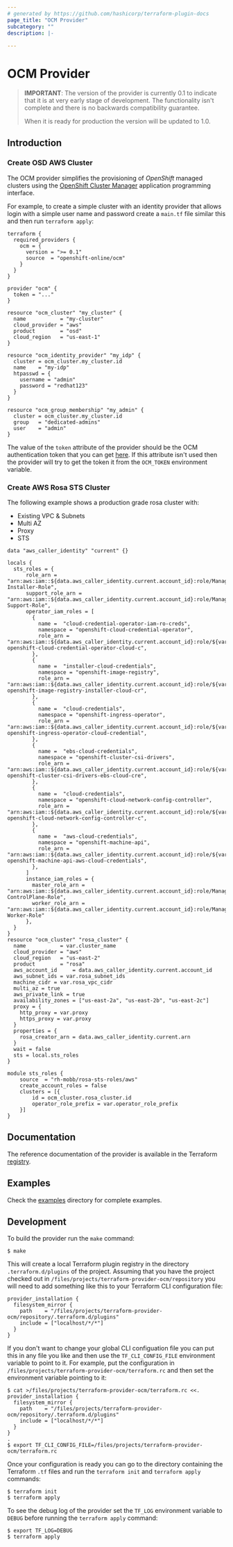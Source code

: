 ```yaml
---
# generated by https://github.com/hashicorp/terraform-plugin-docs
page_title: "OCM Provider"
subcategory: ""
description: |-
  
---
```


# OCM Provider

> **IMPORTANT**: The version of the provider is currently 0.1 to indicate that
> it is at very early stage of development. The functionality isn't complete
> and there is no backwards compatibility guarantee.
>
> When it is ready for production the version will be updated to 1.0.

## Introduction

### Create OSD AWS Cluster

The OCM provider simplifies the provisioning of _OpenShift_ managed clusters
using the [OpenShift Cluster Manager](https://console.redhat.com/openshift)
application programming interface.

For example, to create a simple cluster with an identity provider that allows
login with a simple user name and password create a `main.tf` file similar this
and then run `terraform apply`:

```hcl
terraform {
  required_providers {
    ocm = {
      version = ">= 0.1"
      source  = "openshift-online/ocm"
    }
  }
}

provider "ocm" {
  token = "..."
}

resource "ocm_cluster" "my_cluster" {
  name           = "my-cluster"
  cloud_provider = "aws"
  product        = "osd"
  cloud_region   = "us-east-1"
}

resource "ocm_identity_provider" "my_idp" {
  cluster = ocm_cluster.my_cluster.id
  name    = "my-idp"
  htpasswd = {
    username = "admin"
    password = "redhat123"
  }
}

resource "ocm_group_membership" "my_admin" {
  cluster = ocm_cluster.my_cluster.id
  group   = "dedicated-admins"
  user    = "admin"
}
```

The value of the `token` attribute of the provider should be the OCM
authentication token that you can get [here](https://console.redhat.com/openshift/token).
If this attribute isn't used then the provider will try to get the token it from
the `OCM_TOKEN` environment variable.

### Create AWS Rosa STS Cluster

The following example shows a production grade rosa cluster with:

* Existing VPC & Subnets
* Multi AZ
* Proxy
* STS

```
data "aws_caller_identity" "current" {}

locals {
  sts_roles = {
      role_arn = "arn:aws:iam::${data.aws_caller_identity.current.account_id}:role/ManagedOpenShift-Installer-Role",
      support_role_arn = "arn:aws:iam::${data.aws_caller_identity.current.account_id}:role/ManagedOpenShift-Support-Role",
      operator_iam_roles = [
        {
          name =  "cloud-credential-operator-iam-ro-creds",
          namespace = "openshift-cloud-credential-operator",
          role_arn = "arn:aws:iam::${data.aws_caller_identity.current.account_id}:role/${var.operator_role_prefix}-openshift-cloud-credential-operator-cloud-c",
        },
        {
          name =  "installer-cloud-credentials",
          namespace = "openshift-image-registry",
          role_arn = "arn:aws:iam::${data.aws_caller_identity.current.account_id}:role/${var.operator_role_prefix}-openshift-image-registry-installer-cloud-cr",
        },
        {
          name =  "cloud-credentials",
          namespace = "openshift-ingress-operator",
          role_arn = "arn:aws:iam::${data.aws_caller_identity.current.account_id}:role/${var.operator_role_prefix}-openshift-ingress-operator-cloud-credential",
        },
        {
          name =  "ebs-cloud-credentials",
          namespace = "openshift-cluster-csi-drivers",
          role_arn = "arn:aws:iam::${data.aws_caller_identity.current.account_id}:role/${var.operator_role_prefix}-openshift-cluster-csi-drivers-ebs-cloud-cre",
        },
        {
          name =  "cloud-credentials",
          namespace = "openshift-cloud-network-config-controller",
          role_arn = "arn:aws:iam::${data.aws_caller_identity.current.account_id}:role/${var.operator_role_prefix}-openshift-cloud-network-config-controller-c",
        },
        {
          name =  "aws-cloud-credentials",
          namespace = "openshift-machine-api",
          role_arn = "arn:aws:iam::${data.aws_caller_identity.current.account_id}:role/${var.operator_role_prefix}-openshift-machine-api-aws-cloud-credentials",
        },
      ]
      instance_iam_roles = {
        master_role_arn = "arn:aws:iam::${data.aws_caller_identity.current.account_id}:role/ManagedOpenShift-ControlPlane-Role",
        worker_role_arn = "arn:aws:iam::${data.aws_caller_identity.current.account_id}:role/ManagedOpenShift-Worker-Role"
      },    
  }
}
resource "ocm_cluster" "rosa_cluster" {
  name           = var.cluster_name
  cloud_provider = "aws"
  cloud_region   = "us-east-2"
  product        = "rosa"
  aws_account_id     = data.aws_caller_identity.current.account_id
  aws_subnet_ids = var.rosa_subnet_ids
  machine_cidr = var.rosa_vpc_cidr
  multi_az = true
  aws_private_link = true
  availability_zones = ["us-east-2a", "us-east-2b", "us-east-2c"]
  proxy = {
    http_proxy = var.proxy
    https_proxy = var.proxy
  }
  properties = {
    rosa_creator_arn = data.aws_caller_identity.current.arn
  }
  wait = false
  sts = local.sts_roles
}

module sts_roles {
    source  = "rh-mobb/rosa-sts-roles/aws"
    create_account_roles = false
    clusters = [{
        id = ocm_cluster.rosa_cluster.id
        operator_role_prefix = var.operator_role_prefix
    }]
}
```


## Documentation

The reference documentation of the provider is available in the Terraform
[registry](https://registry.terraform.io/providers/rh-mobb/ocm/latest/docs).

## Examples

Check the [examples](examples) directory for complete examples.

## Development

To build the provider run the `make` command:

```shell
$ make
```

This will create a local Terraform plugin registry in the directory
`.terraform.d/plugins` of the project. Assuming that you have the project
checked out in `/files/projects/terraform-provider-ocm/repository` you will need
to add something like this to your Terraform CLI configuration file:

```hcl
provider_installation {
  filesystem_mirror {
    path    = "/files/projects/terraform-provider-ocm/repository/.terraform.d/plugins"
    include = ["localhost/*/*"]
  }
}
```

If you don't want to change your global CLI configuation file you can put this
in any file you like and then use the `TF_CLI_CONFIG_FILE` environment variable
to point to it. For example, put the configuration in
`/files/projects/terraform-provider-ocm/terraform.rc` and then set the
environment variable pointing to it:

```shell
$ cat >/files/projects/terraform-provider-ocm/terraform.rc <<.
provider_installation {
  filesystem_mirror {
    path    = "/files/projects/terraform-provider-ocm/repository/.terraform.d/plugins"
    include = ["localhost/*/*"]
  }
}
.
$ export TF_CLI_CONFIG_FILE=/files/projects/terraform-provider-ocm/terraform.rc
```

Once your configuration is ready you can go to the directory containing the
Terraform `.tf` files and run the `terraform init` and `terraform apply`
commands:

```shell
$ terraform init
$ terraform apply
```

To see the debug log of the provider set the `TF_LOG` environment variable to
`DEBUG` before running the `terraform apply` command:

```shell
$ export TF_LOG=DEBUG
$ terraform apply
```